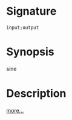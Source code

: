 # Signature
```vikid-signature
input;output
```

# Synopsis
sine

# Description

[more...](https://en.wikipedia.org/wiki/Trigonometric_functions)